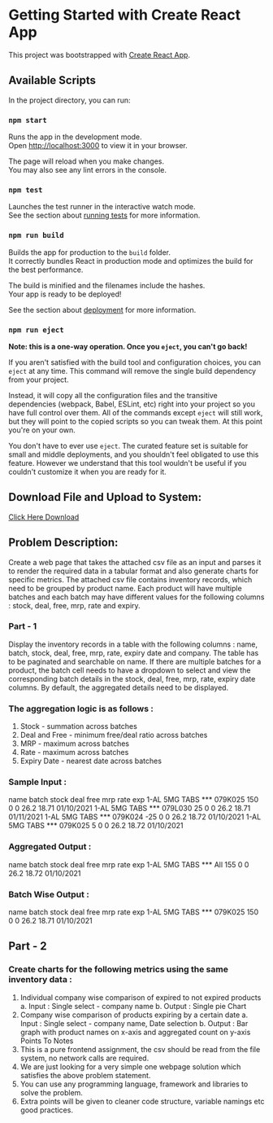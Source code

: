 # Getting Started with Create React App

This project was bootstrapped with [Create React App](https://github.com/facebook/create-react-app).

## Available Scripts

In the project directory, you can run:

### `npm start`

Runs the app in the development mode.\
Open [http://localhost:3000](http://localhost:3000) to view it in your browser.

The page will reload when you make changes.\
You may also see any lint errors in the console.

### `npm test`

Launches the test runner in the interactive watch mode.\
See the section about [running tests](https://facebook.github.io/create-react-app/docs/running-tests) for more information.

### `npm run build`

Builds the app for production to the `build` folder.\
It correctly bundles React in production mode and optimizes the build for the best performance.

The build is minified and the filenames include the hashes.\
Your app is ready to be deployed!

See the section about [deployment](https://facebook.github.io/create-react-app/docs/deployment) for more information.

### `npm run eject`

**Note: this is a one-way operation. Once you `eject`, you can't go back!**

If you aren't satisfied with the build tool and configuration choices, you can `eject` at any time. This command will remove the single build dependency from your project.

Instead, it will copy all the configuration files and the transitive dependencies (webpack, Babel, ESLint, etc) right into your project so you have full control over them. All of the commands except `eject` will still work, but they will point to the copied scripts so you can tweak them. At this point you're on your own.

You don't have to ever use `eject`. The curated feature set is suitable for small and middle deployments, and you shouldn't feel obligated to use this feature. However we understand that this tool wouldn't be useful if you couldn't customize it when you are ready for it.

## Download File and Upload to System:

[Click Here Download](https://github.com/sanjeevbomma/inventory-records/blob/main/src/assets/Sample_Inventory.xlsx)

## Problem Description:
Create a web page that takes the attached csv file as an input and parses it to render the required data in a tabular format and also generate charts for specific metrics.
The attached csv file contains inventory records, which need to be grouped by product name. Each product will have multiple batches and each batch may have different values for the following columns : stock, deal, free, mrp, rate and expiry. 
### Part - 1
Display the inventory records in a table with the following columns : name, batch, stock, deal, free, mrp, rate, expiry date and company. The table has to be paginated and searchable on name. 
If there are multiple batches for a product, the batch cell needs to have a dropdown to select and view the corresponding batch details in the stock, deal, free, mrp, rate, expiry date columns. By default, the aggregated details need to be displayed. 

### The aggregation logic is as follows :
1.	Stock - summation across batches
2.	Deal and Free - minimum free/deal ratio across batches
3.	MRP - maximum across batches
4.	Rate - maximum across batches
5.	Expiry Date - nearest date across batches

### Sample Input :

name	batch	stock	deal	free	mrp	rate	exp
1-AL 5MG TABS ***	079K025	150	0	0	26.2	18.71	01/10/2021
1-AL 5MG TABS ***	079L030	25	0	0	26.2	18.71	01/11/2021
1-AL 5MG TABS ***	079K024	-25	0	0	26.2	18.72	01/10/2021
1-AL 5MG TABS ***	079K025	5	0	0	26.2	18.72	01/10/2021

### Aggregated Output :
name	batch	stock	deal	free	mrp	rate	exp
1-AL 5MG TABS ***	All	155	0	0	26.2	18.72	01/10/2021

### Batch Wise Output :
name	batch	stock	deal	free	mrp	rate	exp
1-AL 5MG TABS ***	079K025	150	0	0	26.2	18.71	01/10/2021

## Part - 2
### Create charts for the following metrics using the same inventory data :
1.	Individual company wise comparison of expired to not expired products
a.	Input : Single select - company name 
b.	Output : Single pie Chart
2.	Company wise comparison of products expiring by a certain date
a.	Input : Single select - company name, Date selection
b.	Output : Bar graph with product names on x-axis and aggregated count on y-axis
Points To Notes
1.	This  is a pure frontend assignment, the csv should be read from the file system, no network calls are required.
2.	We are just looking for a very simple one webpage solution which satisfies the above problem statement.
3.	You can use any programming language, framework and libraries to solve the problem.
4.	Extra points will be given to cleaner code structure, variable namings etc good practices.
